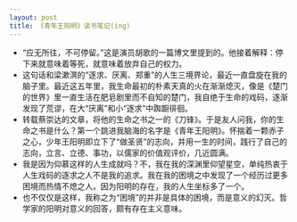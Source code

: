 ```yaml
---
layout: post
title: 《青年王阳明》读书笔记(ing)
---
```


* “应无所往，不可停留。”这是演员胡歌的一篇博文里提到的。他接着解释：停下来就意味着等死，就意味着放弃自己的权力。
* 这句话和梁漱溟的“逐求、厌离、郑重”的人生三境界论，最近一直盘旋在我的脑子里。最近这五年里，我生命最初的朴素天真的火在渐渐熄灭，像是《楚门的世界》里一直生活在肥皂剧里而不自知的楚门，我自绝于生命的戏码，逐渐发现了荒谬，在大“厌离”和小“逐求”中踟蹰徘徊。
* 转载蔡崇达的文章，将他的生命之书之一的《刀锋》。于是友人问我，你的生命之书是什么？第一个跳进我脑海的名字是《青年王阳明》。怀揣着一颗赤子之心，少年王阳明即立下了“做圣贤”的志向，并用一生的时间，践行了自己的志向，立言、立德、事功，以儒家的价值观评价，几近圆满。
* 我是因为仰慕这样的人生成就吗？不，我在我的深渊里仰望星空，单纯热衷于人生戏码的逐求之人不是我的追求。我在我的困境之中发现了一个经历过更多困境而热情不熄之人。因为阳明的存在，我的人生坐标多了一个。
* 也不仅仅是这样，我称之为“困境”的并非是具体的困境，而是意义的幻灭。哲学家的阳明对意义的回答，颇有存在主义意味。
